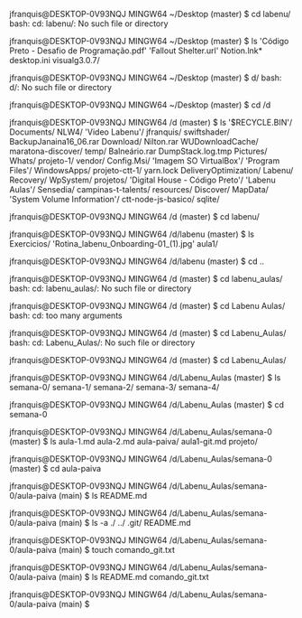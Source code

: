 
jfranquis@DESKTOP-0V93NQJ MINGW64 ~/Desktop (master)
$ cd labenu/
bash: cd: labenu/: No such file or directory

jfranquis@DESKTOP-0V93NQJ MINGW64 ~/Desktop (master)
$ ls
'Código Preto - Desafio de Programação.pdf'  'Fallout Shelter.url'   Notion.lnk*   desktop.ini   visualg3.0.7/

jfranquis@DESKTOP-0V93NQJ MINGW64 ~/Desktop (master)
$ d/
bash: d/: No such file or directory

jfranquis@DESKTOP-0V93NQJ MINGW64 ~/Desktop (master)
$ cd /d

jfranquis@DESKTOP-0V93NQJ MINGW64 /d (master)
$ ls
'$RECYCLE.BIN'/                   Documents/                NLW4/                        'Video Labenu'/        jfranquis/           swiftshader/
 BackupJanaina16_06.rar           Download/                 Nilton.rar                    WUDownloadCache/      maratona-discover/   temp/
 Balneário.rar                    DumpStack.log.tmp         Pictures/                     Whats/                projeto-1/           vendor/
 Config.Msi/                     'Imagem SO  VirtualBox'/  'Program Files'/               WindowsApps/          projeto-ctt-1/       yarn.lock
 DeliveryOptimization/            Labenu/                   Recovery/                     WpSystem/             projetos/
'Digital House - Código Preto'/  'Labenu Aulas'/            Sensedia/                     campinas-t-talents/   resources/
 Discover/                        MapData/                 'System Volume Information'/   ctt-node-js-basico/   sqlite/

jfranquis@DESKTOP-0V93NQJ MINGW64 /d (master)
$ cd labenu/

jfranquis@DESKTOP-0V93NQJ MINGW64 /d/labenu (master)
$ ls
 Exercicios/  'Rotina_labenu_Onboarding-01_(1).jpg'   aula1/

jfranquis@DESKTOP-0V93NQJ MINGW64 /d/labenu (master)
$ cd ..

jfranquis@DESKTOP-0V93NQJ MINGW64 /d (master)
$ cd labenu_aulas/
bash: cd: labenu_aulas/: No such file or directory

jfranquis@DESKTOP-0V93NQJ MINGW64 /d (master)
$ cd Labenu Aulas/
bash: cd: too many arguments

jfranquis@DESKTOP-0V93NQJ MINGW64 /d (master)
$ cd Labenu_Aulas/
bash: cd: Labenu_Aulas/: No such file or directory

jfranquis@DESKTOP-0V93NQJ MINGW64 /d (master)
$ cd Labenu_Aulas/

jfranquis@DESKTOP-0V93NQJ MINGW64 /d/Labenu_Aulas (master)
$ ls
semana-0/  semana-1/  semana-2/  semana-3/  semana-4/

jfranquis@DESKTOP-0V93NQJ MINGW64 /d/Labenu_Aulas (master)
$ cd semana-0

jfranquis@DESKTOP-0V93NQJ MINGW64 /d/Labenu_Aulas/semana-0 (master)
$ ls
aula-1.md  aula-2.md  aula-paiva/  aula1-git.md  projeto/

jfranquis@DESKTOP-0V93NQJ MINGW64 /d/Labenu_Aulas/semana-0 (master)
$ cd aula-paiva

jfranquis@DESKTOP-0V93NQJ MINGW64 /d/Labenu_Aulas/semana-0/aula-paiva (main)
$ ls
README.md

jfranquis@DESKTOP-0V93NQJ MINGW64 /d/Labenu_Aulas/semana-0/aula-paiva (main)
$ ls -a
./  ../  .git/  README.md

jfranquis@DESKTOP-0V93NQJ MINGW64 /d/Labenu_Aulas/semana-0/aula-paiva (main)
$ touch comando_git.txt

jfranquis@DESKTOP-0V93NQJ MINGW64 /d/Labenu_Aulas/semana-0/aula-paiva (main)
$ ls
README.md  comando_git.txt

jfranquis@DESKTOP-0V93NQJ MINGW64 /d/Labenu_Aulas/semana-0/aula-paiva (main)
$
